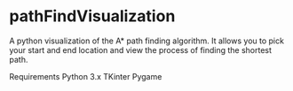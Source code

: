 # pathFindVisualization

A python visualization of the A* path finding algorithm. It allows you to pick your start and end location and view the process of finding the shortest path.

Requirements
Python 3.x
TKinter
Pygame
